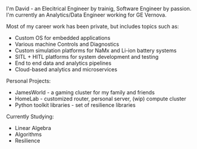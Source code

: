 I'm David - an Elecitrical Engineer by trainig, Software Engineer by passion.  
I'm currently an Analytics/Data Engineer working for GE Vernova.

Most of my career work has been private, but includes topics such as:
- Custom OS for embedded applications
- Various machine Controls and Diagnostics
- Custom simulation platforms for NaMx and Li-ion battery systems
- SITL + HITL platforms for system development and testing
- End to end data and analytics pipelines
- Cloud-based analytics and microservices

Personal Projects:
- JamesWorld - a gaming cluster for my family and friends
- HomeLab - customized router, personal server, (wip) compute cluster
- Python toolkit libraries - set of resilience libraries

Currently Studying:
- Linear Algebra
- Algorithms
- Resilience

<!--
**davidejames/davidejames** is a ✨ _special_ ✨ repository because its `README.md` (this file) appears on your GitHub profile.

Here are some ideas to get you started:

- 🔭 I’m currently working on ...
- 🌱 I’m currently learning ...
- 👯 I’m looking to collaborate on ...
- 🤔 I’m looking for help with ...
- 💬 Ask me about ...
- 📫 How to reach me: ...
- 😄 Pronouns: ...
- ⚡ Fun fact: ...
-->
